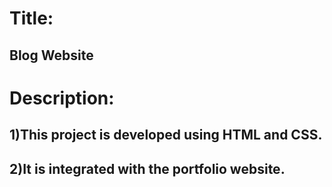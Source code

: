 # Title: 
## Blog Website

# Description: 
## 1)This project is developed using HTML and CSS. 
## 2)It is integrated with the portfolio website. 

